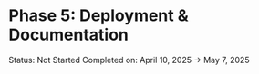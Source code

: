 # Phase 5: Deployment & Documentation

Status: Not Started
Completed on: April 10, 2025 → May 7, 2025